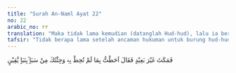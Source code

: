 ```yaml
---
title: "Surah An-Naml Ayat 22"
no: 22
arabic_no: ٢٢
translation: "Maka tidak lama kemudian (datanglah Hud-hud), lalu ia berkata, “Aku telah mengetahui sesuatu yang belum engkau ketahui. Aku datang kepadamu dari negeri Saba' membawa suatu berita yang meyakinkan."
tafsir: "Tidak berapa lama setelah ancaman hukuman untuk burung hud-hud itu dikeluarkan, burung itu pun datang. Sulaiman lalu menanyakan sebab-sebab kepergian burung hud-hud yang tanpa pamit itu.\n\nBurung hud-hud itu menerangkan alasan kepergiannya dengan mengatakan bahwa ia telah pergi dan terbang mengarungi daerah yang jauh dan telah sampai kepada suatu negeri yang bernama Saba'. Ia mengetahui hal ihwal negeri itu yang Sulaiman sendiri belum mengetahuinya. Berita yang dibawanya itu adalah berita penting serta dapat diyakini kebenarannya.\n\nBurung hud-hud telah menyampaikan berita penting itu kepada Nabi Sulaiman sedemikian rupa, dengan kata-kata yang manis lagi hormat, enak didengar telinga, disertai dengan alasan-alasan yang kuat pula. Dengan demikian, kemarahan Sulaiman kepada burung hud-hud itu berangsur-angsur mereda, akhirnya hilang sama sekali. Bahkan dengan keterangan itu, Nabi Sulaiman telah mendapat sesuatu yang berharga, sehingga hukuman yang pernah diancamkannya itu tidak jadi dilaksanakan.\n\nKesanggupan burung hud-hud bepergian sejauh itu dan menyampaikan berita penting kepada Nabi Sulaiman adalah suatu perwujudan kekuasaan Allah dan ilham yang ditanamkan-Nya ke dalam naluri burung hud-hud itu. Ia sanggup pergi dan terbang mengarungi daerah yang terletak antara negeri Palestina dan Yaman sekarang, suatu jarak yang cukup jauh, mengarungi daerah padang pasir yang sangat panas. Ia mengetahui dan mengerti keadaan negeri Saba' yang juga harus diketahui oleh Nabi Sulaiman yang bertugas sebagai seorang kepala negara dan sekaligus rasul Allah. Ia sanggup pula menyampaikan berita itu dan memberikan pengertian yang baik, sehingga Nabi Sulaiman langsung menanggapi berita yang dibawa burung hud-hud itu.\n\nNabi Sulaiman adalah seorang nabi dan rasul. Ia juga seorang raja yang bijaksana, yang mempunyai kekuasaan yang besar dan kekayaan yang melimpah. Ia mempunyai pengetahuan yang banyak di samping pengetahuan-pengetahuan lain yang mungkin hanya diberikan Allah kepadanya. Sedang burung hud-hud hanyalah seekor burung yang tidak mempunyai arti sama sekali, bila dibanding dengan apa yang dimiliki oleh Nabi Sulaiman. Sekalipun demikian, burung hud-hud memiliki pengetahuan yang belum diketahui oleh Nabi Sulaiman. Pengetahuan itu sangat dibutuhkan Nabi Sulaiman dalam melaksanakan tugasnya sebagai raja, terutama dalam melaksanakan tugasnya sebagai seorang nabi dan rasul Allah. Dalam menghadapi burung hud-hud sebagai sumber dan pembawa berita penting, Nabi Sulaiman mampu bersikap wajar, sebagai seorang hamba Allah.\n\nKisah Nabi Sulaiman dan burung hud-hud ini hendaknya menjadi tamsil dan ibarat bagi manusia, terutama bagi orang-orang yang telah mengaku dirinya beriman kepada Allah. Seseorang hendaknya jangan merasa sombong dan takabur karena pengetahuan, kekuasaan, dan kekayaan yang telah diberikan Allah kepadanya. Semua yang diberikan itu walau berapa pun banyaknya menurut dugaannya, namun yang diperoleh itu hanyalah sedikit sekali bila dibanding dengan pengetahuan, kekuasaan, dan kekayaan Allah. Oleh karena itu, jangan sekali-kali menganggap rendah, enteng, dan hina sesuatu atau seseorang. Mungkin Allah telah memberikan kepada seseorang yang dianggap hina dan rendah itu, apa yang tidak dipunyai oleh orang lain, yang mungkin diperlukan untuk suatu kepentingan, sebagaimana yang telah dianugerahkan-Nya kepada burung hud-hud. Allah Maha Pengasih lagi Maha Penyayang dan memuliakan manusia. Oleh karena itu, hendaklah manusia hidup berkasih-kasihan, tolong-menolong, dan hormat-menghormati antara sesama manusia. Tirulah sikap Nabi Sulaiman kepada burung hud-hud, yang selalu mengasihi dan menghormatinya, meskipun hanya seekor burung."
---
```

فَمَكَثَ غَيْرَ بَعِيْدٍ فَقَالَ اَحَطْتُّ بِمَا لَمْ تُحِطْ بِهٖ وَجِئْتُكَ مِنْ سَبَاٍ ۢبِنَبَاٍ يَّقِيْنٍ 